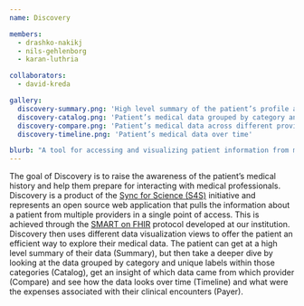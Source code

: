 ```yaml
---
name: Discovery

members:
  - drashko-nakikj
  - nils-gehlenborg
  - karan-luthria 

collaborators:
  - david-kreda

gallery:
  discovery-summary.png: 'High level summary of the patient’s profile and their medical data'
  discovery-catalog.png: 'Patient’s medical data grouped by category and unique labels within those categories'
  discovery-compare.png: 'Patient’s medical data across different providers'
  discovery-timeline.png: 'Patient’s medical data over time'

blurb: "A tool for accessing and visualizing patient information from multiple providers."
---
```

The goal of Discovery is to raise the awareness of the patient’s medical history and help them prepare for interacting with medical professionals.
Discovery is a product of the [Sync for Science (S4S)](http://syncfor.science/) initiative and represents an open source web application that pulls the information about a patient from multiple providers in a single point of access.
This is achieved through the [SMART on FHIR](https://smarthealthit.org/) protocol developed at our institution.
Discovery then uses different data visualization views to offer the patient an efficient way to explore their medical data.
The patient can get at a high level summary of their data (Summary),
but then take a deeper dive by looking at the data grouped by category and unique labels within those categories (Catalog),
get an insight of which data came from which provider (Compare)
and see how the data looks over time (Timeline)
and what were the expenses associated with their clinical encounters (Payer).
